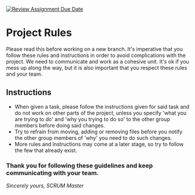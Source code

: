 [![Review Assignment Due Date](https://classroom.github.com/assets/deadline-readme-button-24ddc0f5d75046c5622901739e7c5dd533143b0c8e959d652212380cedb1ea36.svg)](https://classroom.github.com/a/o9lyYrqo)

# Project Rules

Please read this before working on a new branch. It's imperative that you follow these rules and instructions in order to avoid complications with the project. We need to communicate and work as a cohesive unit. It's ok if you mess up along the way, but it is also important that you respect these rules and your team.

## Instructions

- When given a task, please follow the instructions given for said task and do not work on other parts of the project, unless you specify 'what you are trying to do' and 'why you trying to do so' to the other group members before doing said changes.
- Try to refrain from moving, adding or removing files before you notify the other group members of 'why' you need to do such changes.
- More rules and instructions may come at a later stage, so try to follow the few that already exist.

### Thank you for following these guidelines and keep communicating with your team.

_Sincerely yours, SCRUM Master_
